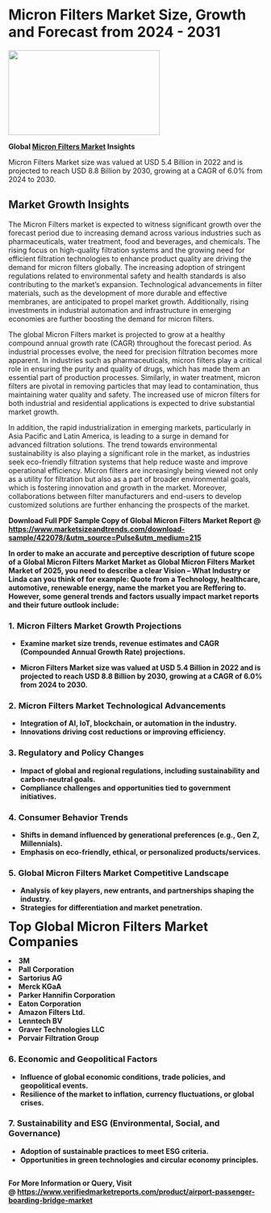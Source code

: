<H1>Micron Filters Market Size, Growth and Forecast from 2024 - 2031</H1><img class="aligncenter size-medium wp-image-584254" src="https://thirdeyenews.in/wp-content/uploads/2024/09/Global-Market-Research-300x168.jpeg" alt="" width="300" height="168" /><p><strong>Global&nbsp;<a href="https://www.marketsizeandtrends.com/download-sample/422078/&amp;utm_source=Pulse&amp;utm_medium=215">Micron Filters Market</a> Insights</strong></p><p>Micron Filters Market size was valued at USD 5.4 Billion in 2022 and is projected to reach USD 8.8 Billion by 2030, growing at a CAGR of 6.0% from 2024 to 2030.</p><p><h2>Market Growth Insights</h2> <p>The Micron Filters market is expected to witness significant growth over the forecast period due to increasing demand across various industries such as pharmaceuticals, water treatment, food and beverages, and chemicals. The rising focus on high-quality filtration systems and the growing need for efficient filtration technologies to enhance product quality are driving the demand for micron filters globally. The increasing adoption of stringent regulations related to environmental safety and health standards is also contributing to the market’s expansion. Technological advancements in filter materials, such as the development of more durable and effective membranes, are anticipated to propel market growth. Additionally, rising investments in industrial automation and infrastructure in emerging economies are further boosting the demand for micron filters.</p> <p><strong></strong></p> <p>The global Micron Filters market is projected to grow at a healthy compound annual growth rate (CAGR) throughout the forecast period. As industrial processes evolve, the need for precision filtration becomes more apparent. In industries such as pharmaceuticals, micron filters play a critical role in ensuring the purity and quality of drugs, which has made them an essential part of production processes. Similarly, in water treatment, micron filters are pivotal in removing particles that may lead to contamination, thus maintaining water quality and safety. The increased use of micron filters for both industrial and residential applications is expected to drive substantial market growth.</p> <p>In addition, the rapid industrialization in emerging markets, particularly in Asia Pacific and Latin America, is leading to a surge in demand for advanced filtration solutions. The trend towards environmental sustainability is also playing a significant role in the market, as industries seek eco-friendly filtration systems that help reduce waste and improve operational efficiency. Micron filters are increasingly being viewed not only as a utility for filtration but also as a part of broader environmental goals, which is fostering innovation and growth in the market. Moreover, collaborations between filter manufacturers and end-users to develop customized solutions are further enhancing the prospects of the market.</p> <p><strong></p><p><span class=""><strong>Download Full PDF Sample Copy of Global Micron Filters Market Report</strong> @ <a href="https://www.marketsizeandtrends.com/download-sample/422078/&amp;utm_source=Pulse&amp;utm_medium=215" target="_blank">https://www.marketsizeandtrends.com/download-sample/422078/&amp;utm_source=Pulse&amp;utm_medium=215</a></span></p><p>In order to make an accurate and perceptive description of future scope of a Global&nbsp;Micron Filters Market Market as Global&nbsp;Micron Filters Market Market of 2025, you need to describe a clear Vision &ndash; What Industry or Linda can you think of for example: Quote from a Technology, healthcare, automotive, renewable energy, name the market you are Reffering to. However, some general trends and factors usually impact market reports and their future outlook include:</p><h3>1.&nbsp;<strong>Micron Filters Market Growth Projections</strong></h3><ul><li>Examine market size trends, revenue estimates and CAGR (Compounded Annual Growth Rate) projections.</li><li><p>Micron Filters Market size was valued at USD 5.4 Billion in 2022 and is projected to reach USD 8.8 Billion by 2030, growing at a CAGR of 6.0% from 2024 to 2030.</p></li></ul><h3>2.&nbsp;<strong>Micron Filters Market Technological Advancements</strong></h3><ul><li>Integration of AI, IoT, blockchain, or automation in the industry.</li><li>Innovations driving cost reductions or improving efficiency.</li></ul><h3>3.&nbsp;<strong>Regulatory and Policy Changes</strong></h3><ul><li>Impact of global and regional regulations, including sustainability and carbon-neutral goals.</li><li>Compliance challenges and opportunities tied to government initiatives.</li></ul><h3>4.&nbsp;<strong>Consumer Behavior Trends</strong></h3><ul><li>Shifts in demand influenced by generational preferences (e.g., Gen Z, Millennials).</li><li>Emphasis on eco-friendly, ethical, or personalized products/services.</li></ul><h3>5.&nbsp;<strong>Global Micron Filters Market Competitive Landscape</strong></h3><ul><li>Analysis of key players, new entrants, and partnerships shaping the industry.</li><li>Strategies for differentiation and market penetration.</li></ul><p data-pm-slice="1 1 []"><span style="color: inherit; font-family: inherit; font-size: 25px;">Top Global Micron Filters Market Companies</span></p><div class="" data-test-id=""><p><li>3M</li><li> Pall Corporation</li><li> Sartorius AG</li><li> Merck KGaA</li><li> Parker Hannifin Corporation</li><li> Eaton Corporation</li><li> Amazon Filters Ltd.</li><li> Lenntech BV</li><li> Graver Technologies LLC</li><li> Porvair Filtration Group</li></p></div><h3>6.&nbsp;<strong>Economic and Geopolitical Factors</strong></h3><ul><li>Influence of global economic conditions, trade policies, and geopolitical events.</li><li>Resilience of the market to inflation, currency fluctuations, or global crises.</li></ul><h3>7.&nbsp;<strong>Sustainability and ESG (Environmental, Social, and Governance)</strong></h3><ul><li>Adoption of sustainable practices to meet ESG criteria.</li><li>Opportunities in green technologies and circular economy principles.</li></ul><h2><strong style="font-size: 14px;">For More Information or Query, Visit @&nbsp;</strong><a style="background-color: #ffffff; font-size: 14px;" href="https://www.marketsizeandtrends.com/report/micron-filters-market/" target="_blank">https://www.verifiedmarketreports.com/product/airport-passenger-boarding-bridge-market</a></h2>
